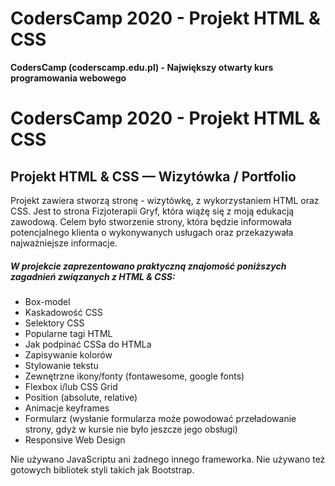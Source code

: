 # CodersCamp 2020 - Projekt HTML & CSS
**CodersCamp (coderscamp.edu.pl) - Największy otwarty kurs programowania webowego** 
# CodersCamp 2020 - Projekt HTML & CSS
## Projekt HTML & CSS — Wizytówka / Portfolio

Projekt zawiera stworzą stronę - wizytówkę, z wykorzystaniem HTML oraz CSS. 
Jest to strona Fizjoterapii Gryf, która wiążę się z moją edukacją zawodową. Celem było stworzenie strony, która będzie informowała potencjalnego klienta o wykonywanych usługach oraz przekazywała najważniejsze informacje.

##### W projekcie zaprezentowano praktyczną znajomość poniższych zagadnień związanych z HTML & CSS:
- Box-model
- Kaskadowość CSS
- Selektory CSS
- Popularne tagi HTML
- Jak podpinać CSSa do HTMLa
- Zapisywanie kolorów
- Stylowanie tekstu
- Zewnętrzne ikony/fonty (fontawesome, google fonts)
- Flexbox i/lub CSS Grid
- Position (absolute, relative)
- Animacje keyframes
- Formularz (wysłanie formularza może powodować przeładowanie strony, gdyż w kursie nie było jeszcze jego obsługi)
- Responsive Web Design

Nie używano JavaScriptu ani żadnego innego frameworka. 
Nie używano też gotowych bibliotek styli takich jak Bootstrap. 


